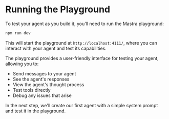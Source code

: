 # Running the Playground

To test your agent as you build it, you'll need to run the Mastra playground:

```bash
npm run dev
```

This will start the playground at `http://localhost:4111/`, where you can interact with your agent and test its capabilities.

The playground provides a user-friendly interface for testing your agent, allowing you to:

- Send messages to your agent
- See the agent's responses
- View the agent's thought process
- Test tools directly
- Debug any issues that arise

In the next step, we'll create our first agent with a simple system prompt and test it in the playground.
